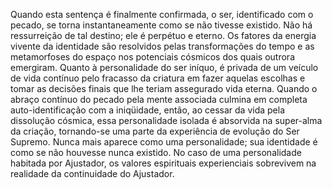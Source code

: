 ﻿Quando esta sentença é finalmente confirmada, o ser, identificado com o pecado, se torna instantaneamente como se não tivesse existido. Não há ressurreição de tal destino; ele é perpétuo e eterno. Os fatores da energia vivente da identidade são resolvidos pelas transformações do tempo e as metamorfoses do espaço nos potenciais cósmicos dos quais outrora emergiram. Quanto à personalidade do ser iníquo, é privada de um veículo de vida contínuo pelo fracasso da criatura em fazer aquelas escolhas e tomar as decisões finais que lhe teriam assegurado vida eterna. Quando o abraço contínuo do pecado pela mente associada culmina em completa auto-identificação com a iniqüidade, então, ao cessar da vida pela dissolução cósmica, essa personalidade isolada é absorvida na super-alma da criação, tornando-se uma parte da experiência de evolução do Ser Supremo. Nunca mais aparece como uma personalidade; sua identidade é como se não houvesse nunca existido. No caso de uma personalidade habitada por Ajustador, os valores espirituais experienciais sobrevivem na realidade da continuidade do Ajustador.